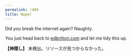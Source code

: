 ```yaml
---
permalink: /404
title: Nope!
---
```

Did you break the internet again? Naughty.

You just head back to [edbritton.com](/) and let me tidy this up.

**【神隠し】** 未検出。リソースが見つからなかった。
